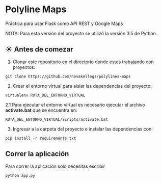 # Polyline Maps

Práctica para usar Flask como API REST y Google Maps

NOTA: Para esta versión del proyecto se utilizó la versión 3.5 de Python.

## ☀️ Antes de comezar


1. Clonar este repositorio en el directorio donde estes trabajando con proyectos:

```
git clone https://github.com/novakellogs/polylines-maps
```

2. Crear el entorno virtual para aislar las dependencias del proyecto:

```
virtualenv RUTA_DEL_ENTORNO_VIRTUAL
```
2.1 Para ejecutar el entorno virtual es necesario ejecutar el archivo **activate.bat** que se encuentra en:

```
RUTA_DEL_ENTORNO_VIRTUAL/Scripts/activate.bat
```

3. Ingresar a la carpeta del proyecto e instalar las dependencias con:

```
pip install -r requirements.txt
```

## Correr la aplicación

Para correr la aplicación solo necesitas escribir
```
python app.py
```
